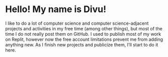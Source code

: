 # Hello! My name is Divu!
I like to do a lot of computer science and computer science-adjacent projects and activities in my free time (among other things), but most of the time I do not really post them on GitHub. I used to publish most of my work on Replit, however now the free account limitations prevent me from adding anything new. As I finish new projects and publicize them, I'll start to do it here.

<!--
**divuyes/divuyes** is a ✨ _special_ ✨ repository because its `README.md` (this file) appears on your GitHub profile.

Here are some ideas to get you started:

- 🔭 I’m currently working on ...
- 🌱 I’m currently learning ...
- 👯 I’m looking to collaborate on ...
- 🤔 I’m looking for help with ...
- 💬 Ask me about ...
- 📫 How to reach me: ...
- 😄 Pronouns: ...
- ⚡ Fun fact: ...
-->
